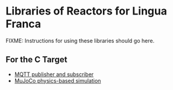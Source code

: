 # Libraries of Reactors for Lingua Franca

FIXME: Instructions for using these libraries should go here.

## For the C Target

- [MQTT publisher and subscriber](https://github.com/lf-lang/mqtt-c)
- [MuJoCo physics-based simulation](https://github.com/lf-lang/mujoco-c)
